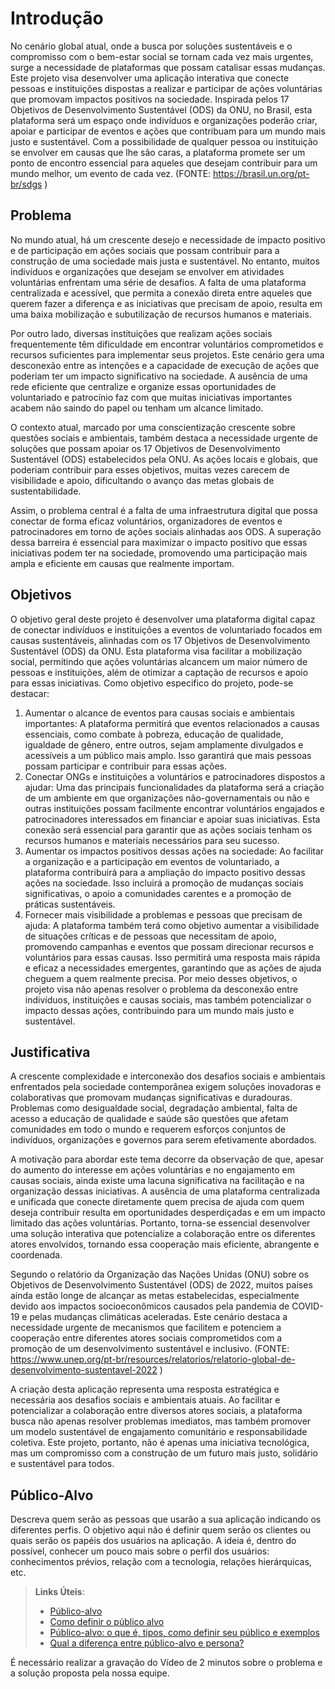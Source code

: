 # Introdução

No cenário global atual, onde a busca por soluções sustentáveis e o compromisso com o bem-estar social se tornam cada vez mais urgentes, surge a necessidade de plataformas que possam catalisar essas mudanças. Este projeto visa desenvolver uma aplicação interativa que conecte pessoas e instituições dispostas a realizar e participar de ações voluntárias que promovam impactos positivos na sociedade. Inspirada pelos 17 Objetivos de Desenvolvimento Sustentável (ODS) da ONU, no Brasil, esta plataforma será um espaço onde indivíduos e organizações poderão criar, apoiar e participar de eventos e ações que contribuam para um mundo mais justo e sustentável. Com a possibilidade de qualquer pessoa ou instituição se envolver em causas que lhe são caras, a plataforma promete ser um ponto de encontro essencial para aqueles que desejam contribuir para um mundo melhor, um evento de cada vez. (FONTE: https://brasil.un.org/pt-br/sdgs )

## Problema

No mundo atual, há um crescente desejo e necessidade de impacto positivo e de participação em ações sociais que possam contribuir para a construção de uma sociedade mais justa e sustentável. No entanto, muitos indivíduos e organizações que desejam se envolver em atividades voluntárias enfrentam uma série de desafios. A falta de uma plataforma centralizada e acessível, que permita a conexão direta entre aqueles que querem fazer a diferença e as iniciativas que precisam de apoio, resulta em uma baixa mobilização e subutilização de recursos humanos e materiais.

Por outro lado, diversas instituições que realizam ações sociais frequentemente têm dificuldade em encontrar voluntários comprometidos e recursos suficientes para implementar seus projetos. Este cenário gera uma desconexão entre as intenções e a capacidade de execução de ações que poderiam ter um impacto significativo na sociedade. A ausência de uma rede eficiente que centralize e organize essas oportunidades de voluntariado e patrocínio faz com que muitas iniciativas importantes acabem não saindo do papel ou tenham um alcance limitado.

O contexto atual, marcado por uma conscientização crescente sobre questões sociais e ambientais, também destaca a necessidade urgente de soluções que possam apoiar os 17 Objetivos de Desenvolvimento Sustentável (ODS) estabelecidos pela ONU. As ações locais e globais, que poderiam contribuir para esses objetivos, muitas vezes carecem de visibilidade e apoio, dificultando o avanço das metas globais de sustentabilidade.

Assim, o problema central é a falta de uma infraestrutura digital que possa conectar de forma eficaz voluntários, organizadores de eventos e patrocinadores em torno de ações sociais alinhadas aos ODS. A superação dessa barreira é essencial para maximizar o impacto positivo que essas iniciativas podem ter na sociedade, promovendo uma participação mais ampla e eficiente em causas que realmente importam.

## Objetivos

O objetivo geral deste projeto é desenvolver uma plataforma digital capaz de conectar indivíduos e instituições a eventos de voluntariado focados em causas sustentáveis, alinhadas com os 17 Objetivos de Desenvolvimento Sustentável (ODS) da ONU. Esta plataforma visa facilitar a mobilização social, permitindo que ações voluntárias alcancem um maior número de pessoas e instituições, além de otimizar a captação de recursos e apoio para essas iniciativas. Como objetivo especifico do projeto, pode-se destacar:

1.	Aumentar o alcance de eventos para causas sociais e ambientais importantes: A plataforma permitirá que eventos relacionados a causas essenciais, como combate à pobreza, educação de qualidade, igualdade de gênero, entre outros, sejam amplamente divulgados e acessíveis a um público mais amplo. Isso garantirá que mais pessoas possam participar e contribuir para essas ações.
2.	Conectar ONGs e instituições a voluntários e patrocinadores dispostos a ajudar: Uma das principais funcionalidades da plataforma será a criação de um ambiente em que organizações não-governamentais ou não e outras instituições possam facilmente encontrar voluntários engajados e patrocinadores interessados em financiar e apoiar suas iniciativas. Esta conexão será essencial para garantir que as ações sociais tenham os recursos humanos e materiais necessários para seu sucesso.
3.	Aumentar os impactos positivos dessas ações na sociedade: Ao facilitar a organização e a participação em eventos de voluntariado, a plataforma contribuirá para a ampliação do impacto positivo dessas ações na sociedade. Isso incluirá a promoção de mudanças sociais significativas, o apoio a comunidades carentes e a promoção de práticas sustentáveis.
4.	Fornecer mais visibilidade a problemas e pessoas que precisam de ajuda: A plataforma também terá como objetivo aumentar a visibilidade de situações críticas e de pessoas que necessitam de apoio, promovendo campanhas e eventos que possam direcionar recursos e voluntários para essas causas. Isso permitirá uma resposta mais rápida e eficaz a necessidades emergentes, garantindo que as ações de ajuda cheguem a quem realmente precisa.
Por meio desses objetivos, o projeto visa não apenas resolver o problema da desconexão entre indivíduos, instituições e causas sociais, mas também potencializar o impacto dessas ações, contribuindo para um mundo mais justo e sustentável.


## Justificativa

A crescente complexidade e interconexão dos desafios sociais e ambientais enfrentados pela sociedade contemporânea exigem soluções inovadoras e colaborativas que promovam mudanças significativas e duradouras. Problemas como desigualdade social, degradação ambiental, falta de acesso a educação de qualidade e saúde são questões que afetam comunidades em todo o mundo e requerem esforços conjuntos de indivíduos, organizações e governos para serem efetivamente abordados.

A motivação para abordar este tema decorre da observação de que, apesar do aumento do interesse em ações voluntárias e no engajamento em causas sociais, ainda existe uma lacuna significativa na facilitação e na organização dessas iniciativas. A ausência de uma plataforma centralizada e unificada que conecte diretamente quem precisa de ajuda com quem deseja contribuir resulta em oportunidades desperdiçadas e em um impacto limitado das ações voluntárias. Portanto, torna-se essencial desenvolver uma solução interativa que potencialize a colaboração entre os diferentes atores envolvidos, tornando essa cooperação mais eficiente, abrangente e coordenada.

Segundo o relatório da Organização das Nações Unidas (ONU) sobre os Objetivos de Desenvolvimento Sustentável (ODS) de 2022, muitos países ainda estão longe de alcançar as metas estabelecidas, especialmente devido aos impactos socioeconômicos causados pela pandemia de COVID-19 e pelas mudanças climáticas aceleradas. Este cenário destaca a necessidade urgente de mecanismos que facilitem e potenciem a cooperação entre diferentes atores sociais comprometidos com a promoção de um desenvolvimento sustentável e inclusivo.  (FONTE:  https://www.unep.org/pt-br/resources/relatorios/relatorio-global-de-desenvolvimento-sustentavel-2022 )

A criação desta aplicação representa uma resposta estratégica e necessária aos desafios sociais e ambientais atuais. Ao facilitar e potencializar a colaboração entre diversos atores sociais, a plataforma busca não apenas resolver problemas imediatos, mas também promover um modelo sustentável de engajamento comunitário e responsabilidade coletiva. Este projeto, portanto, não é apenas uma iniciativa tecnológica, mas um compromisso com a construção de um futuro mais justo, solidário e sustentável para todos.


## Público-Alvo

Descreva quem serão as pessoas que usarão a sua aplicação indicando os diferentes perfis. O objetivo aqui não é definir quem serão os clientes ou quais serão os papéis dos usuários na aplicação. A ideia é, dentro do possível, conhecer um pouco mais sobre o perfil dos usuários: conhecimentos prévios, relação com a tecnologia, relações hierárquicas, etc.

> **Links Úteis**:
> - [Público-alvo](https://blog.hotmart.com/pt-br/publico-alvo/)
> - [Como definir o público alvo](https://exame.com/pme/5-dicas-essenciais-para-definir-o-publico-alvo-do-seu-negocio/)
> - [Público-alvo: o que é, tipos, como definir seu público e exemplos](https://klickpages.com.br/blog/publico-alvo-o-que-e/)
> - [Qual a diferença entre público-alvo e persona?](https://rockcontent.com/blog/diferenca-publico-alvo-e-persona/)

É necessário realizar a gravação do Vídeo de 2 minutos sobre o problema e a solução proposta pela nossa equipe.
